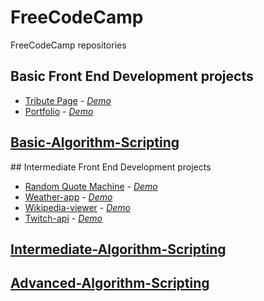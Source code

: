 # FreeCodeCamp
FreeCodeCamp repositories

## Basic Front End Development projects
- [Tribute Page](https://github.com/pablochux/Tribute-Page) - *[Demo](https://pablochux.github.io/Tribute-Page/)*
- [Portfolio](https://github.com/pablochux/portfolio) - *[Demo](https://pablochux.github.io/portfolio/)*

## [Basic-Algorithm-Scripting](https://github.com/pablochux/Basic-Algorithm-Scripting)

## Intermediate Front End Development projects
- [Random Quote Machine](https://github.com/pablochux/Random-Quote-Machine) - *[Demo](https://pablochux.github.io/Random-Quote-Machine/)*
- [Weather-app](https://github.com/pablochux/weather-app) - *[Demo](https://pablochux.github.io/weather-app/)*
- [Wikipedia-viewer](https://github.com/pablochux/wikipedia-viewer) - *[Demo](https://pablochux.github.io/wikipedia-viewer/)*
- [Twitch-api](https://github.com/pablochux/twitch.tv-app) - *[Demo](https://pablochux.github.io/twitch.tv-app/)*

## [Intermediate-Algorithm-Scripting](https://github.com/pablochux/Intermediate-Algorithm-Scripting)

## [Advanced-Algorithm-Scripting](https://github.com/pablochux/Advanced-Algorithm-Scripting)
